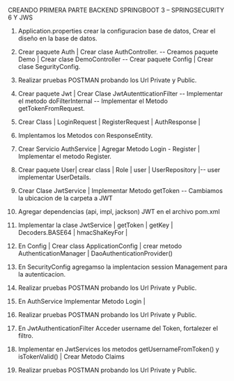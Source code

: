 CREANDO PRIMERA PARTE BACKEND SPRINGBOOT 3 – SPRINGSECURITY 6  Y JWS	

1. Application.properties crear la configuracion base de datos, Crear el diseño en la base de datos.

2. Crear paquete Auth | Crear clase AuthController. -- Creamos paquete Demo | Crear clase DemoController -- Crear paquete Config | Crear clase SegurityConfig.

3. Realizar pruebas POSTMAN probando los Url Private y Public.

4. Crear paquete Jwt | Crear Clase JwtAutentticationFilter -- Implementar el metodo doFilterInternal -- Implementar el Metodo getTokenFromRequest.

5. Crear Class | LoginRequest | RegisterRequest | AuthResponse |

6. Implentamos los Metodos con ResponseEntity.

7. Crear Servicio AuthService | Agregar Metodo Login - Register | Implementar el metodo Register.

8. Crear paquete User| crear class | Role | user | UserRepository |-- user implementar UserDetails. 

9. Crear Clase JwtService | Implementar Metodo getToken -- Cambiamos la ubicacion de la carpeta a JWT

10. Agregar dependencias (api, impl, jackson) JWT en el archivo pom.xml

11. Implementar la clase JwtService | getToken | getKey | Decoders.BASE64 | hmacShaKeyFor |

12. En Config | Crear class ApplicationConfig | crear metodo AuthenticationManager | DaoAuthenticationProvider()

13. En SecurityConfig agregamso la implentacion session Management para la autenticacion.

14. Realizar pruebas POSTMAN probando los Url Private y Public.

15. En AuthService Implementar Metodo Login | 

16. Realizar pruebas POSTMAN probando los Url Private y Public.

17. En JwtAuthenticationFilter Acceder username del Token, fortalezer el filtro.

18. Implementar en JwtServices los metodos  getUsernameFromToken() y isTokenValid() | Crear Metodo Claims 

19. Realizar pruebas POSTMAN probando los Url Private y Public.
